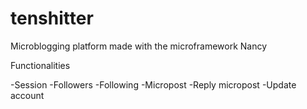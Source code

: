 tenshitter
==========

Microblogging platform made with the microframework Nancy

Functionalities

-Session
-Followers
-Following
-Micropost
-Reply micropost
-Update account
